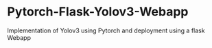 # Pytorch-Flask-Yolov3-Webapp
Implementation of Yolov3 using Pytorch and deployment using a flask Webapp
